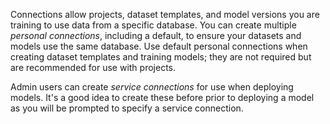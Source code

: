 Connections allow projects, dataset templates, and model versions you are training to use data from a specific database. You can create multiple *personal connections*, including a default, to ensure your datasets and models use the same database. Use default personal connections when creating dataset templates and training models; they are not required but are recommended for use with projects.

Admin users can create *service connections* for use when deploying models. It's a good idea to create these before prior to deploying a model as you will be prompted to specify a service connection.

